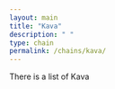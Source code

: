 ```yaml
---
layout: main
title: "Kava"
description: " "
type: chain
permalink: /chains/kava/
---
```



There is a list of Kava
